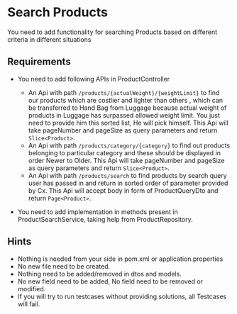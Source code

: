 # Search Products 

You need to add functionality for searching Products based on different criteria in different situations

## Requirements

 - You need to add following APIs in ProductController
     
      - An Api with path `/products/{actualWeight}/{weightLimit}` to find our products which are costlier and lighter than others , which can be transferred to Hand Bag from Luggage because actual weight of products in Luggage has surpassed allowed weight limit. You just need to provide him this sorted list, He will pick himself. This Api will take pageNumber and pageSize as query parameters and return `Slice<Product>`.
      - An Api with path `/products/category/{category}` to find out products belonging to particular category and these should be displayed in order Newer to Older. This Api will take pageNumber and pageSize as query parameters and return `Slice<Product>`.
      - An Api with path `/products/search` to find products by search query user has passed in and return in sorted order of parameter provided by Cx. This Api will accept body in form of ProductQueryDto and return `Page<Product>`.
 - You need to add implementation in methods present in ProductSearchService, taking help from ProductRepository.

## Hints
 - Nothing is needed from your side in pom.xml or application.properties
 - No new file need to be created.
 - Nothing need to be added/removed in dtos and models.
 - No new field need to be added, No field need to be removed or modified.
 - If you will try to run testcases without providing solutions, all Testcases will fail.